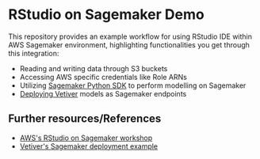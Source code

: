 # RStudio on Sagemaker Demo

This repository provides an example workflow for using RStudio IDE within AWS Sagemaker environment, highlighting functionalities you get through this integration:
* Reading and writing data through S3 buckets
* Accessing AWS specific credentials like Role ARNs
* Utilizing [Sagemaker Python SDK](https://sagemaker.readthedocs.io/en/stable/) to perform modelling on Sagemaker
* [Deploying Vetiver](https://vetiver.rstudio.com/get-started/) models as Sagemaker endpoints


## Further resources/References

* [AWS's RStudio on Sagemaker workshop](https://github.com/aws-samples/rstudio-on-sagemaker-workshop)
* [Vetiver's Sagemaker deployment example](https://github.com/juliasilge/vetiverdemo/tree/main/biv-svm)

